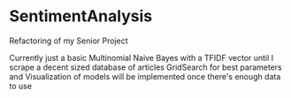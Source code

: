 # SentimentAnalysis
Refactoring of my Senior Project

Currently just a basic Multinomial Naive Bayes with a TFIDF vector until I scrape a decent sized database of articles
GridSearch for best parameters and Visualization of models will be implemented once there's enough data to use
